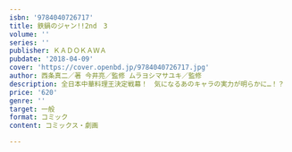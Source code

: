 ```yaml
---
isbn: '9784040726717'
title: 鉄鍋のジャン!!2nd　3
volume: ''
series: ''
publisher: ＫＡＤＯＫＡＷＡ
pubdate: '2018-04-09'
cover: 'https://cover.openbd.jp/9784040726717.jpg'
author: 西条真二／著 今井亮／監修 ムラヨシマサユキ／監修
description: 全日本中華料理王決定戦幕！　気になるあのキャラの実力が明らかに…！？
price: '620'
genre: ''
target: 一般
format: コミック
content: コミックス・劇画

---
```

